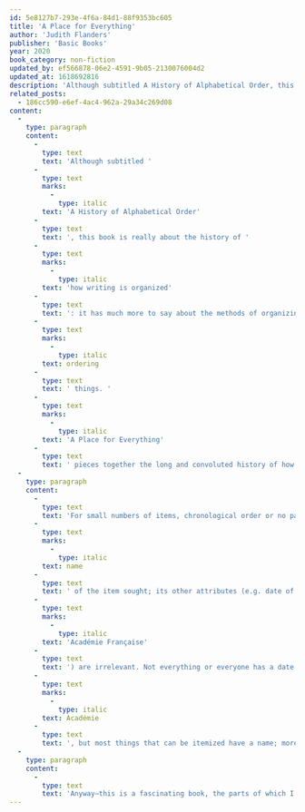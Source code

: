 ```yaml
---
id: 5e8127b7-293e-4f6a-84d1-88f9353bc605
title: 'A Place for Everything'
author: 'Judith Flanders'
publisher: 'Basic Books'
year: 2020
book_category: non-fiction
updated_by: ef566878-06e2-4591-9b05-2130076004d2
updated_at: 1618692816
description: 'Although subtitled A History of Alphabetical Order, this book is really about the history of how writing is organized.'
related_posts:
  - 186cc590-e6ef-4ac4-962a-29a34c269d08
content:
  -
    type: paragraph
    content:
      -
        type: text
        text: 'Although subtitled '
      -
        type: text
        marks:
          -
            type: italic
        text: 'A History of Alphabetical Order'
      -
        type: text
        text: ', this book is really about the history of '
      -
        type: text
        marks:
          -
            type: italic
        text: 'how writing is organized'
      -
        type: text
        text: ': it has much more to say about the methods of organizing that alphabetical order has undergirded – and, respectively, that its predecessors in ordering things have undergirded – than about alphabetical order itself. These methods of organizing written language – indexes, catalogues, common-place books, tables of contents, encyclopedias, dictionaries, various pieces of specialized furniture, to name but a few – all depend upon the most basic kind of organizational technology: a way of '
      -
        type: text
        marks:
          -
            type: italic
        text: ordering
      -
        type: text
        text: ' things. '
      -
        type: text
        marks:
          -
            type: italic
        text: 'A Place for Everything'
      -
        type: text
        text: ' pieces together the long and convoluted history of how alphabetical order gradually, and by fits and starts, rose to prominence among orderings.'
  -
    type: paragraph
    content:
      -
        type: text
        text: 'For small numbers of items, chronological order or no particular order poses no problems; various forms of hierarchical ordering (e.g. first God, then angels, then humans, then animals, etc.) were also popular for a long time. But alphabetical order turned out to have a decisive advantage: to use it (whether to create an ordered list or to look something up in one), you only need to know the '
      -
        type: text
        marks:
          -
            type: italic
        text: name
      -
        type: text
        text: ' of the item sought; its other attributes (e.g. date of joining the '
      -
        type: text
        marks:
          -
            type: italic
        text: 'Académie Française'
      -
        type: text
        text: ') are irrelevant. Not everything or everyone has a date of joining the '
      -
        type: text
        marks:
          -
            type: italic
        text: Académie
      -
        type: text
        text: ', but most things that can be itemized have a name; moreover, you probably know the name, if nothing else, of whatever you want to look up. Thus alphabetical order could reign universally (in languages that have alphabets!).'
  -
    type: paragraph
    content:
      -
        type: text
        text: 'Anyway—this is a fascinating book, the parts of which I found most fascinating I have barely mentioned.'
---
```

